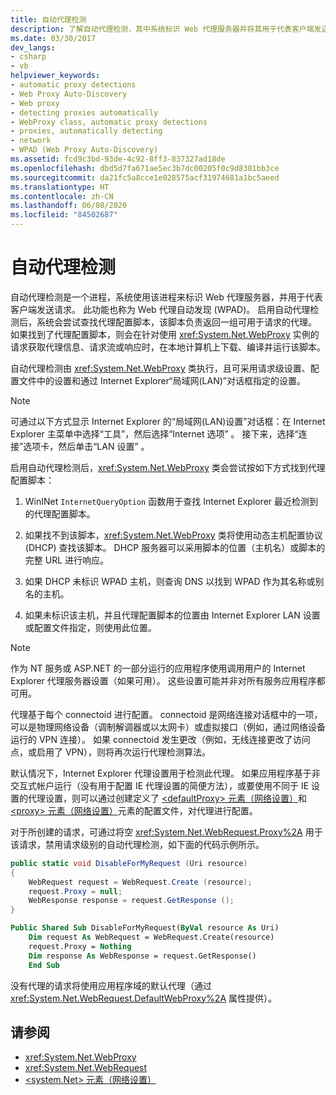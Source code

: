 ```yaml
---
title: 自动代理检测
description: 了解自动代理检测，其中系统标识 Web 代理服务器并将其用于代表客户端发送请求。
ms.date: 03/30/2017
dev_langs:
- csharp
- vb
helpviewer_keywords:
- automatic proxy detections
- Web Proxy Auto-Discovery
- Web proxy
- detecting proxies automatically
- WebProxy class, automatic proxy detections
- proxies, automatically detecting
- network
- WPAD (Web Proxy Auto-Discovery)
ms.assetid: fcd9c3bd-93de-4c92-8ff3-837327ad18de
ms.openlocfilehash: dbd5d7fa671ae5ec3b7dc00205f0c9d8381bb3ce
ms.sourcegitcommit: da21fc5a8cce1e028575acf31974681a1bc5aeed
ms.translationtype: HT
ms.contentlocale: zh-CN
ms.lasthandoff: 06/08/2020
ms.locfileid: "84502687"
---
```

# <a name="automatic-proxy-detection"></a>自动代理检测
自动代理检测是一个进程，系统使用该进程来标识 Web 代理服务器，并用于代表客户端发送请求。 此功能也称为 Web 代理自动发现 (WPAD)。 启用自动代理检测后，系统会尝试查找代理配置脚本，该脚本负责返回一组可用于请求的代理。 如果找到了代理配置脚本，则会在针对使用 <xref:System.Net.WebProxy> 实例的请求获取代理信息、请求流或响应时，在本地计算机上下载、编译并运行该脚本。  
  
 自动代理检测由 <xref:System.Net.WebProxy> 类执行，且可采用请求级设置、配置文件中的设置和通过 Internet Explorer“局域网(LAN)”对话框指定的设置。  
  
> [!NOTE]
> 可通过以下方式显示 Internet Explorer 的“局域网(LAN)设置”对话框：在 Internet Explorer 主菜单中选择“工具”，然后选择“Internet 选项”  。 接下来，选择“连接”选项卡，然后单击“LAN 设置” 。  
  
 启用自动代理检测后，<xref:System.Net.WebProxy> 类会尝试按如下方式找到代理配置脚本：  
  
1. WinINet `InternetQueryOption` 函数用于查找 Internet Explorer 最近检测到的代理配置脚本。  
  
2. 如果找不到该脚本，<xref:System.Net.WebProxy> 类将使用动态主机配置协议 (DHCP) 查找该脚本。 DHCP 服务器可以采用脚本的位置（主机名）或脚本的完整 URL 进行响应。  
  
3. 如果 DHCP 未标识 WPAD 主机，则查询 DNS 以找到 WPAD 作为其名称或别名的主机。  
  
4. 如果未标识该主机，并且代理配置脚本的位置由 Internet Explorer LAN 设置或配置文件指定，则使用此位置。  
  
> [!NOTE]
> 作为 NT 服务或 ASP.NET 的一部分运行的应用程序使用调用用户的 Internet Explorer 代理服务器设置（如果可用）。 这些设置可能并非对所有服务应用程序都可用。  
  
 代理基于每个 connectoid 进行配置。 connectoid 是网络连接对话框中的一项，可以是物理网络设备（调制解调器或以太网卡）或虚拟接口（例如，通过网络设备运行的 VPN 连接）。 如果 connectoid 发生更改（例如，无线连接更改了访问点，或启用了 VPN），则将再次运行代理检测算法。  
  
 默认情况下，Internet Explorer 代理设置用于检测此代理。 如果应用程序基于非交互式帐户运行（没有用于配置 IE 代理设置的简便方法），或要使用不同于 IE 设置的代理设置，则可以通过创建定义了 [\<defaultProxy> 元素（网络设置）](../configure-apps/file-schema/network/defaultproxy-element-network-settings.md)和 [\<proxy> 元素（网络设置）](../configure-apps/file-schema/network/proxy-element-network-settings.md)元素的配置文件，对代理进行配置。  
  
 对于所创建的请求，可通过将空 <xref:System.Net.WebRequest.Proxy%2A> 用于该请求，禁用请求级别的自动代理检测，如下面的代码示例所示。  
  
```csharp  
public static void DisableForMyRequest (Uri resource)  
{  
    WebRequest request = WebRequest.Create (resource);  
    request.Proxy = null;  
    WebResponse response = request.GetResponse ();  
}  
```  
  
```vb  
Public Shared Sub DisableForMyRequest(ByVal resource As Uri)  
    Dim request As WebRequest = WebRequest.Create(resource)  
    request.Proxy = Nothing  
    Dim response As WebResponse = request.GetResponse()  
    End Sub
```  
  
 没有代理的请求将使用应用程序域的默认代理（通过 <xref:System.Net.WebRequest.DefaultWebProxy%2A> 属性提供）。  
  
## <a name="see-also"></a>请参阅

- <xref:System.Net.WebProxy>
- <xref:System.Net.WebRequest>
- [\<system.Net> 元素（网络设置）](../configure-apps/file-schema/network/system-net-element-network-settings.md)
